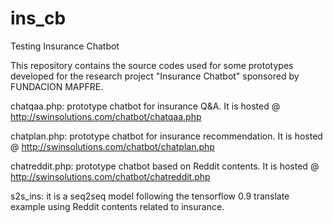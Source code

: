 # ins_cb
Testing Insurance Chatbot

This repository contains the source codes used for some prototypes developed for the research project "Insurance Chatbot" sponsored by FUNDACION MAPFRE.

chatqaa.php: prototype chatbot for insurance Q&A. It is hosted @ http://swinsolutions.com/chatbot/chatqaa.php

chatplan.php: prototype chatbot for insurance recommendation. It is hosted @ http://swinsolutions.com/chatbot/chatplan.php

chatreddit.php: prototype chatbot based on Reddit contents. It is hosted @ http://swinsolutions.com/chatbot/chatreddit.php

s2s_ins: it is a seq2seq model following the tensorflow 0.9 translate example using Reddit contents related to insurance.
